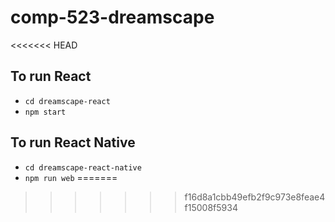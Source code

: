 # comp-523-dreamscape
<<<<<<< HEAD
## To run React
* `cd dreamscape-react`
* `npm start`

## To run React Native
* `cd dreamscape-react-native`
* `npm run web`
=======
>>>>>>> f16d8a1cbb49efb2f9c973e8feae4f15008f5934
